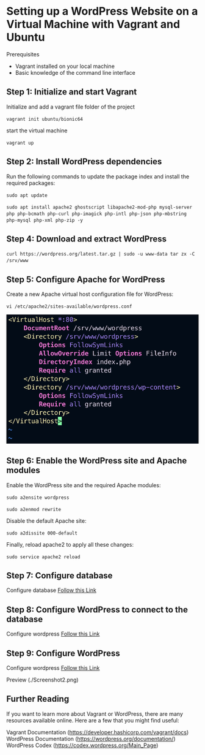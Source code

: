 # Setting up a WordPress Website on a Virtual Machine with Vagrant and Ubuntu

Prerequisites

- Vagrant installed on your local machine
- Basic knowledge of the command line interface

## Step 1: Initialize and start Vagrant

Initialize and add a vagrant file folder of the project

`vagrant init ubuntu/bionic64`

start the virtual machine

`vagrant up`

## Step 2: Install WordPress dependencies

Run the following commands to update the package index and install the required packages:

`sudo apt update`

`sudo apt install apache2 ghostscript libapache2-mod-php mysql-server php php-bcmath php-curl php-imagick php-intl php-json php-mbstring php-mysql php-xml php-zip -y`

## Step 4: Download and extract WordPress

`curl https://wordpress.org/latest.tar.gz | sudo -u www-data tar zx -C /srv/www`

## Step 5: Configure Apache for WordPress

Create a new Apache virtual host configuration file for WordPress:

`vi /etc/apache2/sites-available/wordpress.conf`

![Paste the following content into the file:](./Screenshot1.png)

## Step 6: Enable the WordPress site and Apache modules

Enable the WordPress site and the required Apache modules:

`sudo a2ensite wordpress`

`sudo a2enmod rewrite`

Disable the default Apache site:

`sudo a2dissite 000-default`

Finally, reload apache2 to apply all these changes:

`sudo service apache2 reload`

## Step 7: Configure database

Configure database [Follow this Link](https://ubuntu.com/tutorials/install-and-configure-wordpress#5-configure-database)

## Step 8: Configure WordPress to connect to the database

Configure wordpress [Follow this Link](https://ubuntu.com/tutorials/install-and-configure-wordpress#6-configure-wordpress-to-connect-to-the-database)

## Step 9: Configure WordPress

Configure wordpress [Follow this Link](https://ubuntu.com/tutorials/install-and-configure-wordpress#6-configure-wordpress-to-connect-to-the-database)

Preview (./Screenshot2.png)

## Further Reading

If you want to learn more about Vagrant or WordPress, there are many resources available online. Here are a few that you might find useful:

Vagrant Documentation (https://developer.hashicorp.com/vagrant/docs)
WordPress Documentation (https://wordpress.org/documentation/)
WordPress Codex (https://codex.wordpress.org/Main_Page)

